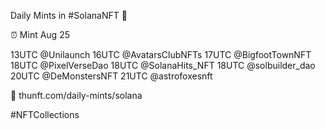 Daily Mints in #SolanaNFT 🚀

⏰ Mint Aug 25

13UTC @Unilaunch
16UTC @AvatarsClubNFTs
17UTC @BigfootTownNFT
18UTC @PixelVerseDao
18UTC @SolanaHits_NFT
18UTC @solbuilder_dao
20UTC @DeMonstersNFT
21UTC @astrofoxesnft

🔗 thunft.com/daily-mints/solana

#NFTCollections